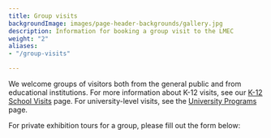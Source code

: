 ```yaml
---
title: Group visits
backgroundImage: images/page-header-backgrounds/gallery.jpg
description: Information for booking a group visit to the LMEC
weight: "2"
aliases:
- "/group-visits"

---
```

We welcome groups of visitors both from the general public and from educational institutions. For more information about K-12 visits, see our [K-12 School Visits](/education/k12/school-visits/) page. For university-level visits, see the [University Programs](/education/university/) page.

For private exhibition tours for a group, please fill out the form below:

<iframe data-tally-src="https://tally.so/embed/w59xoQ?alignLeft=1&hideTitle=1&transparentBackground=1&dynamicHeight=1" loading="lazy" width="100%" height="1581" frameborder="0" marginheight="0" marginwidth="0"></iframe><script>var d=document,w="https://tally.so/widgets/embed.js",v=function(){"undefined"!=typeof Tally?Tally.loadEmbeds():d.querySelectorAll("iframe[data-tally-src]:not([src])").forEach((function(e){e.src=e.dataset.tallySrc}))};if("undefined"!=typeof Tally)v();else if(d.querySelector('script[src="'+w+'"]')==null){var s=d.createElement("script");s.src=w,s.onload=v,s.onerror=v,d.body.appendChild(s);}</script>